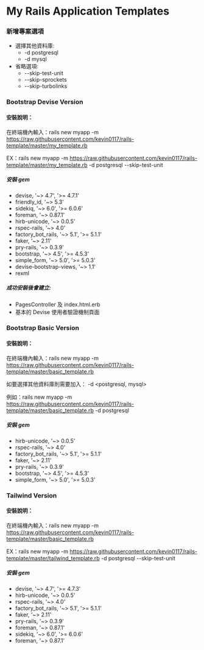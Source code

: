 # My Rails Application Templates

### 新增專案選項

- 選擇其他資料庫:
  - -d postgresql
  - -d mysql
- 省略選項:
  - --skip-test-unit
  - --skip-sprockets
  - --skip-turbolinks

### Bootstrap Devise Version

#### 安裝說明：

在終端機內輸入：rails new myapp -m https://raw.githubusercontent.com/kevin0117/rails-template/master/my_template.rb

EX：rails new myapp -m https://raw.githubusercontent.com/kevin0117/rails-template/master/my_template.rb -d postgresql --skip-test-unit

##### 安裝 gem

- devise, '~> 4.7', '>= 4.7.1'
- friendly_id, '~> 5.3'
- sidekiq, '~> 6.0', '>= 6.0.6'
- foreman, '~> 0.87.1'
- hirb-unicode, '~> 0.0.5'
- rspec-rails, '~> 4.0'
- factory_bot_rails, '~> 5.1', '>= 5.1.1'
- faker, '~> 2.11'
- pry-rails, '~> 0.3.9'
- bootstrap, '~> 4.5', '>= 4.5.3'
- simple_form, '~> 5.0', '>= 5.0.3'
- devise-bootstrap-views, '~> 1.1'
- rexml

##### 成功安裝後會建立:

- PagesController 及 index.html.erb
- 基本的 Devise 使用者驗證機制頁面

### Bootstrap Basic Version

#### 安裝說明：

在終端機內輸入：rails new myapp -m https://raw.githubusercontent.com/kevin0117/rails-template/master/basic_template.rb

如要選擇其他資料庫則需要加入： -d <postgresql, mysql>

例如：rails new myapp -m https://raw.githubusercontent.com/kevin0117/rails-template/master/basic_template.rb -d postgresql

##### 安裝 gem

- hirb-unicode, '~> 0.0.5'
- rspec-rails, '~> 4.0'
- factory_bot_rails, '~> 5.1', '>= 5.1.1'
- faker, '~> 2.11'
- pry-rails, '~> 0.3.9'
- bootstrap, '~> 4.5', '>= 4.5.3'
- simple_form, '~> 5.0', '>= 5.0.3'

### Tailwind Version

#### 安裝說明：

在終端機內輸入：rails new myapp -m https://raw.githubusercontent.com/kevin0117/rails-template/master/basic_template.rb

EX：rails new myapp -m https://raw.githubusercontent.com/kevin0117/rails-template/master/tailwind_template.rb -d postgresql --skip-test-unit

##### 安裝 gem

- devise, '~> 4.7', '>= 4.7.3'
- hirb-unicode, '~> 0.0.5'
- rspec-rails, '~> 4.0'
- factory_bot_rails, '~> 5.1', '>= 5.1.1'
- faker, '~> 2.11'
- pry-rails, '~> 0.3.9'
- foreman, '~> 0.87.1'
- sidekiq, '~> 6.0', '>= 6.0.6'
- foreman, '~> 0.87.1'
